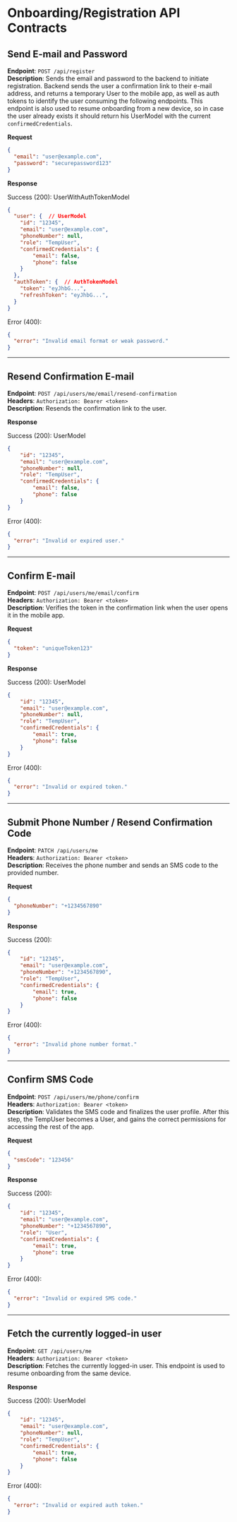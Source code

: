 [//]: # (```markdown)
# Onboarding/Registration API Contracts

## Send E-mail and Password
**Endpoint**: `POST /api/register`  
**Description**: Sends the email and password to the backend to initiate registration. Backend sends the user a confirmation link to their e-mail address, and returns a temporary User to the mobile app, as well as auth tokens to identify the user consuming the following endpoints. This endpoint is also used to resume onboarding from a new device, so in case the user already exists it should return his UserModel with the current `confirmedCredentials`.

**Request**

```json
{
  "email": "user@example.com",
  "password": "securepassword123"
}
```

**Response**

Success (200): UserWithAuthTokenModel

```json
{
  "user": {  // UserModel
    "id": "12345",
    "email": "user@example.com",
    "phoneNumber": null,
    "role": "TempUser",
    "confirmedCredentials": {
        "email": false,
        "phone": false
    }
  },
  "authToken": {  // AuthTokenModel
    "token": "eyJhbG...",
    "refreshToken": "eyJhbG...",
  }
}
```

Error (400):

```json
{
  "error": "Invalid email format or weak password."
}
```

---

## Resend Confirmation E-mail
**Endpoint**: `POST /api/users/me/email/resend-confirmation`  
**Headers**: `Authorization: Bearer <token>`  
**Description**: Resends the confirmation link to the user.  

**Response**

Success (200): UserModel

```json
{
    "id": "12345",
    "email": "user@example.com",
    "phoneNumber": null,
    "role": "TempUser",
    "confirmedCredentials": {
        "email": false,
        "phone": false
    }
}
```

Error (400):

```json
{
  "error": "Invalid or expired user."
}
```

---

## Confirm E-mail
**Endpoint**: `POST /api/users/me/email/confirm`  
**Headers**: `Authorization: Bearer <token>`  
**Description**: Verifies the token in the confirmation link when the user opens it in the mobile app.

**Request**

```json
{
  "token": "uniqueToken123" 
}
```

**Response**

Success (200): UserModel

```json
{
    "id": "12345",
    "email": "user@example.com",
    "phoneNumber": null,
    "role": "TempUser",
    "confirmedCredentials": {
        "email": true,
        "phone": false
    }
}
```

Error (400):

```json
{
  "error": "Invalid or expired token."
}
```

---

## Submit Phone Number / Resend Confirmation Code
**Endpoint**: `PATCH /api/users/me`  
**Headers**: `Authorization: Bearer <token>`  
**Description**: Receives the phone number and sends an SMS code to the provided number.

**Request**

```json
{
  "phoneNumber": "+1234567890"
}
```

**Response**

Success (200):

```json
{
    "id": "12345",
    "email": "user@example.com",
    "phoneNumber": "+1234567890",
    "role": "TempUser",
    "confirmedCredentials": {
        "email": true,
        "phone": false
    }
}
```

Error (400):

```json
{
  "error": "Invalid phone number format."
}
```

---

## Confirm SMS Code
**Endpoint**: `POST /api/users/me/phone/confirm`  
**Headers**: `Authorization: Bearer <token>`  
**Description**: Validates the SMS code and finalizes the user profile. After this step, the TempUser becomes a User, and gains the correct permissions for accessing the rest of the app.

**Request**

```json
{
  "smsCode": "123456"
}
```

**Response**

Success (200):

```json
{
    "id": "12345",
    "email": "user@example.com",
    "phoneNumber": "+1234567890",
    "role": "User",
    "confirmedCredentials": {
        "email": true,
        "phone": true
    }
}
```

Error (400):

```json
{
  "error": "Invalid or expired SMS code."
}
```

---

## Fetch the currently logged-in user
**Endpoint**: `GET /api/users/me`  
**Headers**: `Authorization: Bearer <token>`  
**Description**: Fetches the currently logged-in user. This endpoint is used to resume onboarding from the same device.

**Response**

Success (200): UserModel

```json
{
    "id": "12345",
    "email": "user@example.com",
    "phoneNumber": null,
    "role": "TempUser",
    "confirmedCredentials": {
        "email": true,
        "phone": false
    }
}
```

Error (400):

```json
{
  "error": "Invalid or expired auth token."
}
```